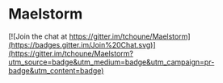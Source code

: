 # Maelstorm

[![Join the chat at https://gitter.im/tchoune/Maelstorm](https://badges.gitter.im/Join%20Chat.svg)](https://gitter.im/tchoune/Maelstorm?utm_source=badge&utm_medium=badge&utm_campaign=pr-badge&utm_content=badge)
